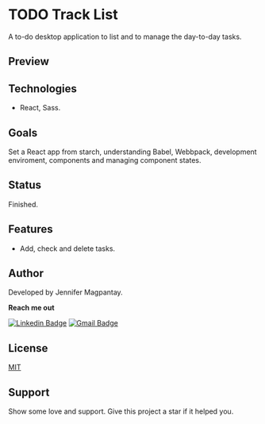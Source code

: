 # TODO Track List

 A to-do desktop application to list and to manage the day-to-day tasks.

## Preview


## Technologies

- React, Sass.

## Goals

Set a React app from starch, understanding Babel, Webbpack, development enviroment, components and managing component states.

## Status

Finished.

## Features

- Add, check and delete tasks.

## Author

Developed by Jennifer Magpantay.

**Reach me out** 

[![Linkedin Badge](https://img.shields.io/badge/-Jennifer-blue?style=flat-square&logo=Linkedin&logoColor=white&link=https://www.linkedin.com/in/jennifermagpantay/)](https://www.linkedin.com/in/jennifermagpantay/) [![Gmail Badge](https://img.shields.io/badge/-jennifer.magpantay@gmail.com-c14438?style=flat-square&logo=Gmail&logoColor=white&link=mailto:jennifer.magpantay@gmail.com)](mailto:jennifer.magpantay@gmail.com)

## License

[MIT](https://choosealicense.com/licenses/mit/)

## Support

Show some love and support. Give this project a star if it helped you.
